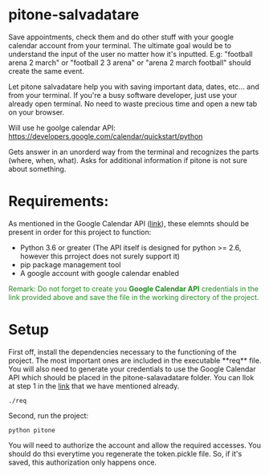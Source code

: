 # pitone-salvadatare
Save appointments, check them and do other stuff with your google calendar account from your terminal. The ultimate goal would be to understand the input of the user no matter how it's inputted. E.g: "football arena 2 march" or "football 2 3 arena" or "arena 2 march football" should create the same event.


Let pitone salvadatare help you with saving important data, dates, etc... and from your terminal.
If you're a busy software developer, just use your already open terminal. No need to waste precious time and open a new tab on your browser.

Will use he goolge calendar API: https://developers.google.com/calendar/quickstart/python

Gets answer in an unorderd way from the terminal and recognizes the parts (where, when, what). Asks for additional information if pitone is not sure about something.

<h1> Requirements:</h1>
<p> As mentioned in the Google Calendar API (<a href="https://developers.google.com/calendar/quickstart/python">link</a>), these elemnts should be present in order for this project to function:
  <ul>
    <li>Python 3.6 or greater (The API itself is designed for python >= 2.6, however this prroject does not surely support it)</li>
    <li>pip package management tool</li>
    <li>A google account with google calendar enabled</li>
</ul>

<p><span style="color:#228B22;">Remark:<span> Do not forget to create you <b>Google Calendar API</b> credentials in the link provided above and save the file in the working directory of the project.</p>
  
<h1> Setup </h1>
First off, install the dependencies necessary to the functioning of the project. The most important ones are included in the executable **req** file. You will also need to generate your credentials to use the Google Calendar API which should be placed in the pitone-salavadatare folder. You can llok at step 1 in the <a href="https://developers.google.com/calendar/quickstart/python">link</a> that we have mentioned already.

```
./req
```

Second, run the project:

```
python pitone
```

You will need to authorize the account and allow the required accesses. You should do thsi everytime you regenerate the token.pickle file. So, if it's saved, this authorization only happens once.
